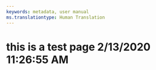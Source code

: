 ```yaml
---
keywords: metadata, user manual
ms.translationtype: Human Translation
---
```

# this is a test page 2/13/2020 11:26:55 AM